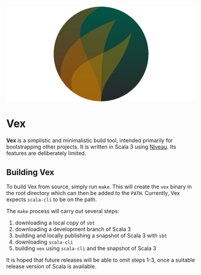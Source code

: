 ![Vex logo](doc/logo.svg)

# Vex

__Vex__ is a simplistic and minimalistic build tool, intended primarily for bootstrapping other projects. It is written in Scala 3 using
[Niveau](https://github.com/propensive/niveau/). Its features are deliberately limited.

## Building Vex

To build Vex from source, simply run `make`. This will create the `vex` binary in the root directory which can then be added to the `PATH`. Currently, Vex expects `scala-cli` to be on the path.

The `make` process will carry out several steps:
1. downloading a local copy of `sbt`
2. downloading a development branch of Scala 3
3. building and locally publishing a snapshot of Scala 3 with `sbt`
4. downloading `scala-cli`
5. building `vex` using `scala-cli` and the snapshot of Scala 3

It is hoped that future releases will be able to omit steps 1-3, once a suitable release version of Scala is available.
